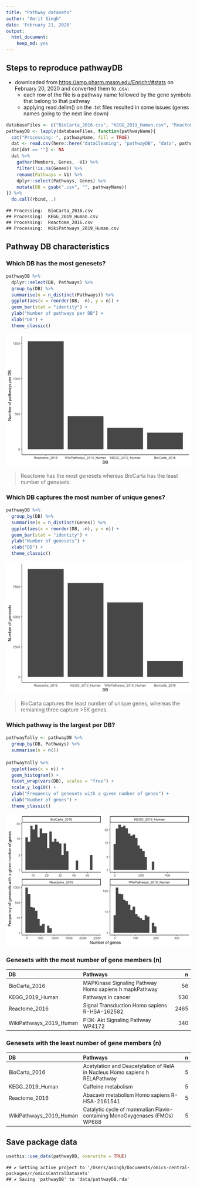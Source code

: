 ```yaml
---
title: "Pathway datasets"
author: "Amrit Singh"
date: 'February 21, 2020'
output: 
  html_document: 
    keep_md: yes
---
```




## Steps to reproduce pathwayDB
* downloaded from https://amp.pharm.mssm.edu/Enrichr/#stats on February 20, 2020 and converted them to .csv:
  - each row of the file is a pathway name followed by the gene symbols that belong to that pathway
  - applying read.delim() on the .txt files resulted in some issues (genes names going to the next line down)


```r
databaseFiles <- c("BioCarta_2016.csv", "KEGG_2019_Human.csv", "Reactome_2016.csv", "WikiPathways_2019_Human.csv")
pathwayDB <- lapply(databaseFiles, function(pathwayName){
  cat("Processing: ", pathwayName, fill = TRUE)
  dat <- read.csv(here::here("dataCleaning", "pathwayDB", "data", pathwayName), header = FALSE)
  dat[dat == ""] <- NA
  dat %>% 
    gather(Members, Genes, -V1) %>% 
    filter(!is.na(Genes)) %>% 
    rename(Pathways = V1) %>% 
    dplyr::select(Pathways, Genes) %>% 
    mutate(DB = gsub(".csv", "", pathwayName))
}) %>% 
  do.call(rbind, .)
```

```
## Processing:  BioCarta_2016.csv
## Processing:  KEGG_2019_Human.csv
## Processing:  Reactome_2016.csv
## Processing:  WikiPathways_2019_Human.csv
```

## Pathway DB characteristics

### Which DB has the most genesets?


```r
pathwayDB %>% 
  dplyr::select(DB, Pathways) %>% 
  group_by(DB) %>% 
  summarise(n = n_distinct(Pathways)) %>% 
  ggplot(aes(x = reorder(DB, -n), y = n)) +
  geom_bar(stat = "identity") +
  ylab("Number of pathways per DB") +
  xlab("DB") +
  theme_classic()
```

![](pathways_files/figure-html/unnamed-chunk-2-1.png)<!-- -->

> Reactome has the most genesets whereas BioCarta has the least number of genesets.

### Which DB captures the most number of unique genes?


```r
pathwayDB %>% 
  group_by(DB) %>% 
  summarise(n = n_distinct(Genes)) %>% 
  ggplot(aes(x = reorder(DB, -n), y = n)) +
  geom_bar(stat = "identity") +
  ylab("Number of genesets") +
  xlab("DB") +
  theme_classic()
```

![](pathways_files/figure-html/unnamed-chunk-3-1.png)<!-- -->

> BioCarta captures the least number of unique genes, whereas the remianing three capture >5K genes.

### Which pathway is the largest per DB?


```r
pathwayTally <- pathwayDB %>% 
  group_by(DB, Pathways) %>% 
  summarise(n = n())

pathwayTally %>% 
  ggplot(aes(x = n)) +
  geom_histogram() +
  facet_wrap(vars(DB), scales = "free") + 
  scale_y_log10() +
  ylab("Frequency of genesets with a given number of genes") +
  xlab("Number of genes") +
  theme_classic()
```

![](pathways_files/figure-html/unnamed-chunk-4-1.png)<!-- -->

### Genesets with the most number of gene members (n)



|DB                      |Pathways                                               |    n|
|:-----------------------|:------------------------------------------------------|----:|
|BioCarta_2016           |MAPKinase Signaling Pathway Homo sapiens h mapkPathway |   56|
|KEGG_2019_Human         |Pathways in cancer                                     |  530|
|Reactome_2016           |Signal Transduction Homo sapiens R-HSA-162582          | 2465|
|WikiPathways_2019_Human |PI3K-Akt Signaling Pathway WP4172                      |  340|


  
### Genesets with the least number of gene members (n)



|DB                      |Pathways                                                                    |  n|
|:-----------------------|:---------------------------------------------------------------------------|--:|
|BioCarta_2016           |Acetylation and Deacetylation of RelA in Nucleus Homo sapiens h RELAPathway |  5|
|KEGG_2019_Human         |Caffeine metabolism                                                         |  5|
|Reactome_2016           |Abacavir metabolism Homo sapiens R-HSA-2161541                              |  5|
|WikiPathways_2019_Human |Catalytic cycle of mammalian Flavin-containing MonoOxygenases (FMOs) WP688  |  5|



## Save package data


```r
usethis::use_data(pathwayDB, overwrite = TRUE)
```

```
## ✔ Setting active project to '/Users/asingh/Documents/omics-central-packages/r/omicsCentralDatasets'
## ✔ Saving 'pathwayDB' to 'data/pathwayDB.rda'
```

